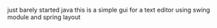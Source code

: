 just barely started java
this is a simple gui for a text editor
using swing module and spring layout
